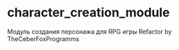# character_creation_module
Модуль создания персонажа для RPG игры
Refactor by TheCeberFoxProgramms
